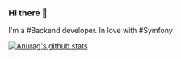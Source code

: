 ### Hi there 👋
I'm a #Backend developer. In love with #Symfony

[![Anurag's github stats](https://github-readme-stats.vercel.app/api?username=robertosanval)](https://github.com/anuraghazra/github-readme-stats)

<!--
**robertosanval/robertosanval** is a ✨ _special_ ✨ repository because its `README.md` (this file) appears on your GitHub profile.

Here are some ideas to get you started:

- 🔭 I’m currently working on ...
- 🌱 I’m currently learning ...
- 👯 I’m looking to collaborate on ...
- 🤔 I’m looking for help with ...
- 💬 Ask me about ...
- 📫 How to reach me: ...
- 😄 Pronouns: ...
- ⚡ Fun fact: ...
-->

